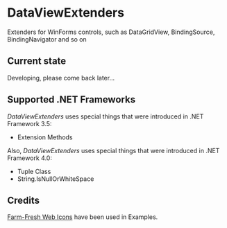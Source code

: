# DataViewExtenders

Extenders for WinForms controls, such as DataGridView, BindingSource, BindingNavigator and so on

## Current state

Developing, please come back later...

## Supported .NET Frameworks

_DataViewExtenders_ uses special things that were introduced in .NET Framework 3.5: 
- Extension Methods

Also, _DataViewExtenders_ uses special things that were introduced in .NET Framework 4.0: 
- Tuple Class
- String.IsNullOrWhiteSpace


## Credits

[Farm-Fresh Web Icons](http://www.fatcow.com/free-icons) have been used in Examples.


